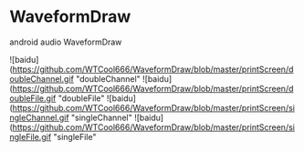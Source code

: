 # WaveformDraw
android audio WaveformDraw

![baidu](https://github.com/WTCool666/WaveformDraw/blob/master/printScreen/doubleChannel.gif "doubleChannel"
![baidu](https://github.com/WTCool666/WaveformDraw/blob/master/printScreen/doubleFile.gif "doubleFile"
![baidu](https://github.com/WTCool666/WaveformDraw/blob/master/printScreen/singleChannel.gif "singleChannel"
![baidu](https://github.com/WTCool666/WaveformDraw/blob/master/printScreen/singleFile.gif "singleFile"
